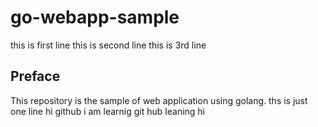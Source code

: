 # go-webapp-sample
this is first line
this is second line
this is 3rd line

## Preface
This repository is the sample of web application using golang.
ths is just one line
hi github
i am learnig git hub
leaning
hi
